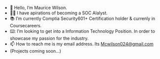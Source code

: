- 👋 Hello, I’m Maurice Wilson.
-  :man_technologist: I have apirations of becoming a SOC Alalyst.
- :books: I’m currently Comptia Security601+ Certification holder & currenly in Coursecareers. 
- ⌨️: I’m looking to get into a Information Technology Position. In order to showcase my passion for the industry.
- 📫 How to reach me is my email address. Its Mcwilson024@gmail.com
-  (Projects coming soon...)
